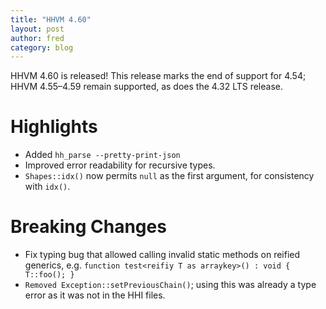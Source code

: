 ```yaml
---
title: "HHVM 4.60"
layout: post
author: fred
category: blog
---
```


HHVM 4.60 is released! This release marks the end of support for 4.54;
HHVM 4.55&ndash;4.59 remain supported, as does the 4.32 LTS release.

# Highlights

- Added `hh_parse --pretty-print-json`
- Improved error readability for recursive types.
- `Shapes::idx()` now permits `null` as the first argument, for consistency
  with `idx()`.

# Breaking Changes

- Fix typing bug that allowed calling invalid static methods on reified
  generics, e.g.
  `function test<reifiy T as arraykey>() : void { T::foo(); }`
- `Removed Exception::setPreviousChain()`; using this was already a type error
  as it was not in the HHI files.
